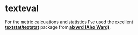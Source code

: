 # texteval

For the metric calculations and statistics I've used the excellent **[textstat/textstat](https://github.com/textstat/textstat)** package from **[alxwrd (Alex Ward)](https://github.com/alxwrd)**.
